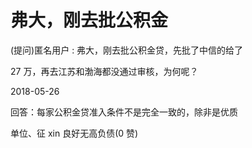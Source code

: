 # 弗大，刚去批公积金

(提问)匿名用户 : 弗大，刚去批公积金贷，先批了中信的给了

27 万，再去江苏和渤海都没通过审核，为何呢？

2018-05-26

回答：每家公积金贷准入条件不是完全一致的，除非是优质

单位、征 xin 良好无高负债(0 赞)